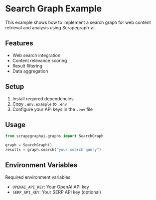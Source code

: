 # Search Graph Example

This example shows how to implement a search graph for web content retrieval and analysis using Scrapegraph-ai.

## Features

- Web search integration
- Content relevance scoring
- Result filtering
- Data aggregation

## Setup

1. Install required dependencies
2. Copy `.env.example` to `.env`
3. Configure your API keys in the `.env` file

## Usage

```python
from scrapegraphai.graphs import SearchGraph

graph = SearchGraph()
results = graph.search("your search query")
```

## Environment Variables

Required environment variables:
- `OPENAI_API_KEY`: Your OpenAI API key
- `SERP_API_KEY`: Your SERP API key (optional) 